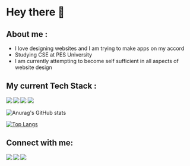 <h1>Hey there 👋</h1>

<h2>About me : </h2>

 - I love designing websites and I am trying to make apps on my accord
 - Studying CSE at PES University
 - I am currently attempting to become self sufficient in all aspects of website design

<h2> My current Tech Stack : </h2>
<img align="left" src="https://img.icons8.com/color/48/000000/python--v1.png"/> <img align="left" src="https://img.icons8.com/color/48/000000/html-5.png"/> <img align=" left"src="https://img.icons8.com/color/48/000000/css3.png"/> <img src="https://img.icons8.com/color/48/000000/c-programming.png"/>


![Anurag's GitHub stats](https://github-readme-stats.vercel.app/api?username=Mohamed-Ayaan358&show_icons=true&theme=tokyonight)


[![Top Langs](https://github-readme-stats.vercel.app/api/top-langs/?username=Mohamed-Ayaan358&layout=compact&theme=tokyonight)](https://github.com/anuraghazra/github-readme-stats)


<h2> Connect with me: </h2>

[<img src="https://img.icons8.com/color/48/000000/linkedin.png"/>][linkedin]
[<img align="left" src="https://img.icons8.com/fluent/48/000000/instagram-new.png"/>][instagram]
[<img align="left" src="https://img.icons8.com/fluent/48/000000/gmail.png"/>][email]

[linkedin]: www.linkedin.com/in/mohamed-ayaan-1750311b8
[instagram]: https://www.instagram.com/ayaan_8/
[email]: mailto:ayaan35813@gmail.com
